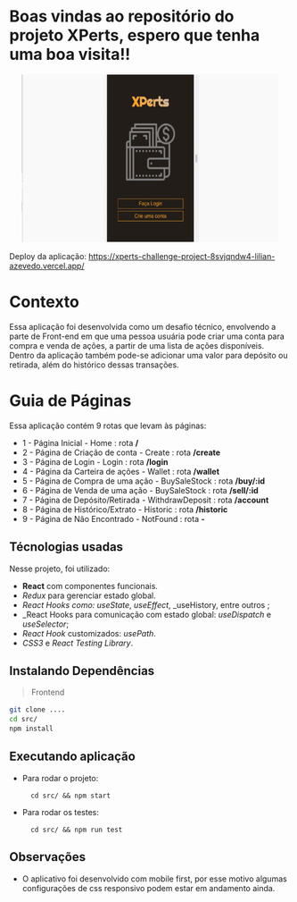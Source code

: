 # Boas vindas ao repositório do projeto XPerts, espero que tenha uma boa visita!!

<p align="center">
  <img src="src/assets/xperts.gif" width="460" height="300" alt="Gif de apresentação XPerts">
</p>

Deploy da aplicação: https://xperts-challenge-project-8svjqndw4-lilian-azevedo.vercel.app/
# Contexto

Essa aplicação foi desenvolvida como um desafio técnico, envolvendo a parte de Front-end em que uma pessoa usuária pode criar uma conta para compra e venda de ações, a partir de uma lista de ações disponíveis. Dentro da aplicação também pode-se adicionar uma valor para depósito ou retirada, além do histórico dessas transações.

# Guia de Páginas

Essa aplicação contém 9 rotas que levam às páginas:
* 1 - Página Inicial - Home : rota **/**
* 2 - Página de Criação de conta - Create : rota **/create**
* 3 - Página de Login - Login : rota **/login**
* 4 - Página da Carteira de ações - Wallet : rota **/wallet**
* 5 - Página de Compra de uma ação - BuySaleStock : rota **/buy/:id**
* 6 - Página de Venda de uma ação - BuySaleStock : rota **/sell/:id**
* 7 - Página de Depósito/Retirada - WithdrawDeposit : rota **/account**
* 8 - Página de Histórico/Extrato - Historic : rota **/historic**
* 9 - Página de Não Encontrado - NotFound : rota **-**
    
## Técnologias usadas

Nesse projeto, foi utilizado:

* **React** com componentes funcionais.
* _Redux_ para gerenciar estado global.
* _React Hooks como: useState_, _useEffect_, _useHistory, entre outros ;
* _React Hooks para comunicação com estado global: _useDispatch_ e _useSelector_;
*  _React Hook_ customizados: _usePath_.
*  _CSS3_ e _React Testing Library_.

## Instalando Dependências

> Frontend
```bash
git clone ....
cd src/
npm install
``` 
## Executando aplicação

* Para rodar o projeto:

  ```
    cd src/ && npm start
  ```
* Para rodar os testes:

  ```
    cd src/ && npm run test
  ```

## Observações

* O aplicativo foi desenvolvido com mobile first, por esse motivo algumas configurações de css responsivo podem estar em andamento ainda.